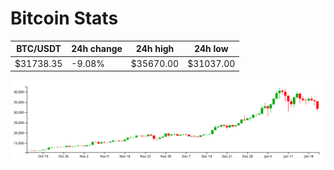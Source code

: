 # Bitcoin Stats

BTC/USDT|24h change|24h high|24h low|
|---|---|---|---|
|$31738.35|-9.08%|$35670.00|$31037.00|

<img src="./chart.svg">
